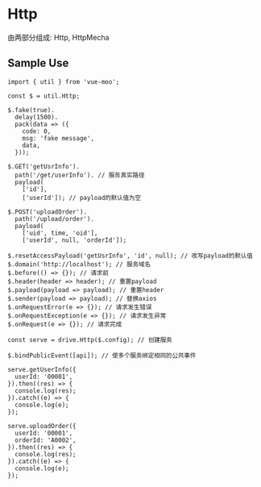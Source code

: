 # Http

由两部分组成: Http, HttpMecha  

## Sample Use

    import { util } from 'vue-moo';

    const $ = util.Http;

    $.fake(true).
      delay(1500).
      pack(data => ({
        code: 0,
        msg: 'fake message',
        data,
      }));

    $.GET('getUsrInfo').
      path('/get/userInfo'). // 服务真实路径
      payload(
        ['id'],
        ['userId']); // payload的默认值为空

    $.POST('uploadOrder').
      path('/upload/order').
      payload(
        ['uid', time, 'oid'],
        ['userId', null, 'orderId']);

    $.resetAccessPayload('getUsrInfo', 'id', null); // 改写payload的默认值
    $.domain('http://localhost'); // 服务域名
    $.before(() => {}); // 请求前
    $.header(header => header); // 重置payload
    $.payload(payload => payload); // 重置header
    $.sender(payload => payload); // 替换axios
    $.onRequestError(e => {}); // 请求发生错误
    $.onRequestException(e => {}); // 请求发生异常
    $.onRequest(e => {}); // 请求完成

    const serve = drive.Http($.config); // 创建服务

    $.bindPublicEvent([api]); // 使多个服务绑定相同的公共事件

    serve.getUserInfo({
      userId: '00001',
    }).then((res) => {
      console.log(res);
    }).catch((e) => {
      console.log(e);
    });

    serve.uploadOrder({
      userId: '00001',
      orderId: 'A0002',
    }).then((res) => {
      console.log(res);
    }).catch((e) => {
      console.log(e);
    });
